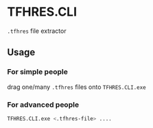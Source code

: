 # TFHRES.CLI

`.tfhres` file extractor

## Usage

### For simple people

drag one/many `.tfhres` files onto `TFHRES.CLI.exe`

### For advanced people

```sh
TFHRES.CLI.exe <.tfhres-file> ....
```
